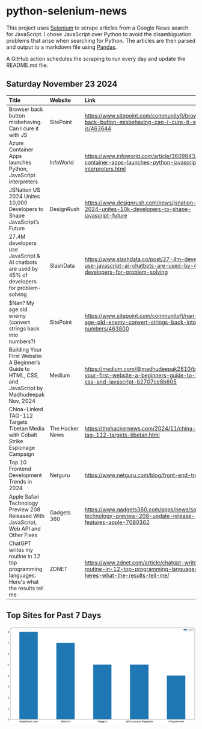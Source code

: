# python-selenium-news

This project uses [Selenium](https://www.seleniumhq.org/) to scrape articles from a Google News search for JavaScript.
I chose JavaScript over Python to avoid the disambiguation problems that arise when searching for Python.
The articles are then parsed and output to a markdown file using [Pandas](https://pandas.pydata.org/).

A GitHub action schedules the scraping to run every day and update the README.md file.

## Saturday November 23 2024


| Title                                                                                                   | Website         | Link                                                                                                                       |
|:--------------------------------------------------------------------------------------------------------|:----------------|:---------------------------------------------------------------------------------------------------------------------------|
| Browser back button misbehaving. Can I cure it with JS                                                  | SitePoint       | https://www.sitepoint.com/community/t/browser-back-button-misbehaving-can-i-cure-it-with-js/463644                         |
| Azure Container Apps launches Python, JavaScript interpreters                                           | InfoWorld       | https://www.infoworld.com/article/3609843/azure-container-apps-launches-python-javascript-interpreters.html                |
| JSNation US 2024 Unites 10,000 Developers to Shape JavaScript’s Future                                  | DesignRush      | https://www.designrush.com/news/jsnation-us-2024-unites-10k-developers-to-shape-javascript-future                          |
| 27.4M developers use JavaScript & AI chatbots are used by 45% of developers for problem-solving         | SlashData       | https://www.slashdata.co/post/27-4m-developers-use-javascript-ai-chatbots-are-used-by-45-of-developers-for-problem-solving |
| $Nan? My age old enemy (convert strings back into numbers?)                                             | SitePoint       | https://www.sitepoint.com/community/t/nan-my-age-old-enemy-convert-strings-back-into-numbers/463800                        |
| Building Your First Website: A Beginner’s Guide to HTML, CSS, and JavaScript  by Madhudeepak  Nov, 2024 | Medium          | https://medium.com/@madhudeepak2810/building-your-first-website-a-beginners-guide-to-html-css-and-javascript-b2707ce8b605  |
| China-Linked TAG-112 Targets Tibetan Media with Cobalt Strike Espionage Campaign                        | The Hacker News | https://thehackernews.com/2024/11/china-linked-tag-112-targets-tibetan.html                                                |
| Top 10 Frontend Development Trends in 2024                                                              | Netguru         | https://www.netguru.com/blog/front-end-trends                                                                              |
| Apple Safari Technology Preview 208 Released With JavaScript, Web API and Other Fixes                   | Gadgets 360     | https://www.gadgets360.com/apps/news/safari-technology-preview-208-update-release-features-apple-7080362                   |
| ChatGPT writes my routine in 12 top programming languages. Here's what the results tell me              | ZDNET           | https://www.zdnet.com/article/chatgpt-writes-my-routine-in-12-top-programming-languages-heres-what-the-results-tell-me/    |
## Top Sites for Past 7 Days

![Graph of Top Sites](https://raw.githubusercontent.com/dan-mba/python-selenium-news/main/last-week.png)

